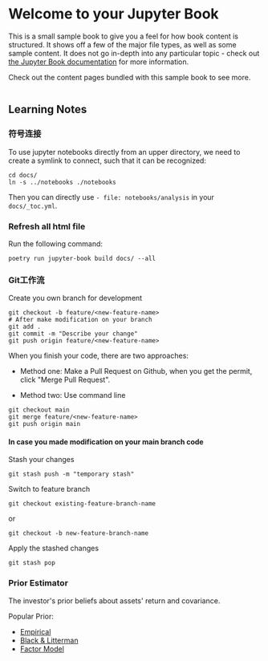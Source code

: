 # Welcome to your Jupyter Book

This is a small sample book to give you a feel for how book content is
structured.
It shows off a few of the major file types, as well as some sample content.
It does not go in-depth into any particular topic - check out [the Jupyter Book documentation](https://jupyterbook.org) for more information.

Check out the content pages bundled with this sample book to see more.

```{tableofcontents}
```

## Learning Notes

### 符号连接
To use jupyter notebooks directly from an upper directory, we need to create a symlink to connect, such that it can be recognized:
```
cd docs/
ln -s ../notebooks ./notebooks
```
Then you can directly use `- file: notebooks/analysis` in your `docs/_toc.yml`.

### Refresh all html file

Run the following command:
```
poetry run jupyter-book build docs/ --all
```

### Git工作流

Create you own branch for development
```
git checkout -b feature/<new-feature-name>
# After make modification on your branch
git add .
git commit -m "Describe your change"
git push origin feature/<new-feature-name>
```

When you finish your code, there are two approaches:

+ Method one: Make a Pull Request on Github, when you get the permit, click "Merge Pull Request".

+ Method two: Use command line
```
git checkout main
git merge feature/<new-feature-name>
git push origin main
```

#### In case you made modification on your main branch code

Stash your changes
```
git stash push -m "temporary stash" 
```

Switch to feature branch
```
git checkout existing-feature-branch-name
```
or 
```
git checkout -b new-feature-branch-name
```

Apply the stashed changes
```
git stash pop
```

### Prior Estimator

The investor's prior beliefs about assets' return and covariance.

Popular Prior:
+ [Empirical](notebooks/empirical_estimation.ipynb)
+ [Black & Litterman](notebooks/black_litterman.ipynb)
+ [Factor Model](notebooks/factor_model.ipynb)
